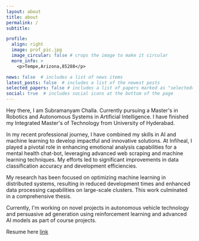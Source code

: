 ```yaml
---
layout: about
title: about
permalink: /
subtitle: 

profile:
  align: right
  image: prof_pic.jpg
  image_circular: false # crops the image to make it circular
  more_info: >
    <p>Tempe,Arizona,85288</p>

news: false  # includes a list of news items
latest_posts: false  # includes a list of the newest posts
selected_papers: false # includes a list of papers marked as "selected={true}"
social: true  # includes social icons at the bottom of the page
---
```


Hey there, I am Subramanyam Challa. Currently pursuing a Master's in Robotics and Autonomous Systems in Artificial Intelligence. 
I have finished my Integrated Master's of Technology from University of Hyderabad. 

In my recent professional journey, I have combined my skills in AI and machine learning to develop impactful and innovative solutions. At Infiheal, I played a pivotal role in enhancing emotional analysis capabilities for a mental health chat-bot, leveraging advanced web scraping and machine learning techniques. My efforts led to significant improvements in data classification accuracy and development efficiencies.

My research has been focused on optimizing machine learning in distributed systems, resulting in reduced development times and enhanced data processing capabilities on large-scale clusters. This work culminated in a comprehensive thesis. 

Currently, I'm working on novel projects in autonomous vehicle technology and persuasive ad generation using reinforcement learning and advanced AI models as part of course projects. 

Resume here [link](https://drive.google.com/file/d/1Ehksmgs5BbJeGmrPTbW2Z2Q0lCLlNdLw/view?usp=drive_link)
